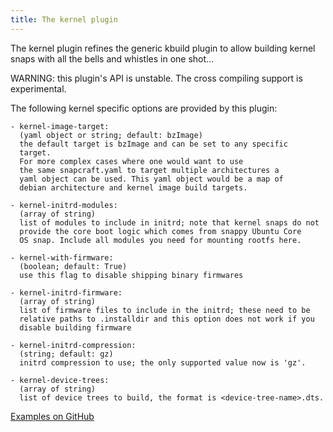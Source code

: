 ```yaml
---
title: The kernel plugin
---
```


The kernel plugin refines the generic kbuild plugin to allow building
kernel snaps with all the bells and whistles in one shot...

WARNING: this plugin's API is unstable. The cross compiling support is
         experimental.

The following kernel specific options are provided by this plugin:

    - kernel-image-target:
      (yaml object or string; default: bzImage)
      the default target is bzImage and can be set to any specific
      target.
      For more complex cases where one would want to use
      the same snapcraft.yaml to target multiple architectures a
      yaml object can be used. This yaml object would be a map of
      debian architecture and kernel image build targets.

    - kernel-initrd-modules:
      (array of string)
      list of modules to include in initrd; note that kernel snaps do not
      provide the core boot logic which comes from snappy Ubuntu Core
      OS snap. Include all modules you need for mounting rootfs here.

    - kernel-with-firmware:
      (boolean; default: True)
      use this flag to disable shipping binary firmwares

    - kernel-initrd-firmware:
      (array of string)
      list of firmware files to include in the initrd; these need to be
      relative paths to .installdir and this option does not work if you
      disable building firmware

    - kernel-initrd-compression:
      (string; default: gz)
      initrd compression to use; the only supported value now is 'gz'.

    - kernel-device-trees:
      (array of string)
      list of device trees to build, the format is <device-tree-name>.dts.

[Examples on GitHub](https://github.com/search?o=desc&q=filename%3Asnapcraft.yaml+%22plugin%3A+kernel%22+&s=indexed&type=Code&utf8=%E2%9C%93)